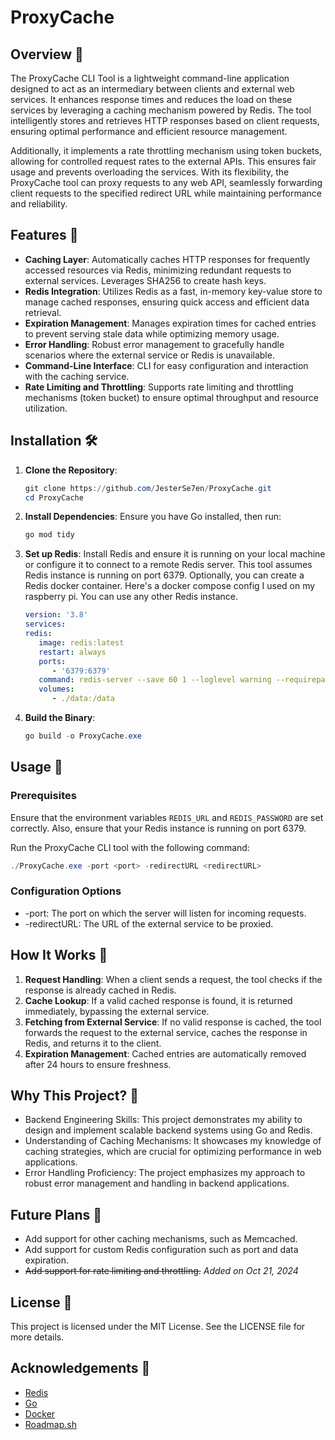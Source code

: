 # ProxyCache

## Overview 📖

The ProxyCache CLI Tool is a lightweight command-line application designed to act as an intermediary between clients and external web services. It enhances response times and reduces the load on these services by leveraging a caching mechanism powered by Redis. The tool intelligently stores and retrieves HTTP responses based on client requests, ensuring optimal performance and efficient resource management.

Additionally, it implements a rate throttling mechanism using token buckets, allowing for controlled request rates to the external APIs. This ensures fair usage and prevents overloading the services. With its flexibility, the ProxyCache tool can proxy requests to any web API, seamlessly forwarding client requests to the specified redirect URL while maintaining performance and reliability.

## Features 🌟

- **Caching Layer**: Automatically caches HTTP responses for frequently accessed resources via Redis, minimizing redundant requests to external services.  Leverages SHA256 to create hash keys.
- **Redis Integration**: Utilizes Redis as a fast, in-memory key-value store to manage cached responses, ensuring quick access and efficient data retrieval.
- **Expiration Management**: Manages expiration times for cached entries to prevent serving stale data while optimizing memory usage.
- **Error Handling**: Robust error management to gracefully handle scenarios where the external service or Redis is unavailable.
- **Command-Line Interface**: CLI for easy configuration and interaction with the caching service.
- **Rate Limiting and Throttling**: Supports rate limiting and throttling mechanisms (token bucket) to ensure optimal throughput and resource utilization.

## Installation 🛠️

1. **Clone the Repository**:
   ```powershell
   git clone https://github.com/JesterSe7en/ProxyCache.git
   cd ProxyCache
   ```
2. **Install Dependencies**: Ensure you have Go installed, then run:
   ```powershell
   go mod tidy
   ```
3. **Set up Redis**: Install Redis and ensure it is running on your local machine or configure it to connect to a remote Redis server.  This tool assumes Redis instance is running on port 6379.  Optionally, you can create a Redis docker container.  Here's a docker compose config I used on my raspberry pi.  You can use any other Redis instance.
   ```yaml
   version: '3.8'
   services:
   redis:
      image: redis:latest
      restart: always
      ports:
         - '6379:6379'
      command: redis-server --save 60 1 --loglevel warning --requirepass <some_redis_password>
      volumes:
         - ./data:/data
   ```
4. **Build the Binary**:
   ```powershell
   go build -o ProxyCache.exe
   ```



## Usage 📝

### Prerequisites
 Ensure that the environment variables `REDIS_URL` and `REDIS_PASSWORD` are set correctly.
 Also, ensure that your Redis instance is running on port 6379.

Run the ProxyCache CLI tool with the following command:
```powershell
./ProxyCache.exe -port <port> -redirectURL <redirectURL>
```

### Configuration Options
- -port: The port on which the server will listen for incoming requests.
- -redirectURL: The URL of the external service to be proxied.

## How It Works 🔎
1. **Request Handling**: When a client sends a request, the tool checks if the response is already cached in Redis.
2. **Cache Lookup**: If a valid cached response is found, it is returned immediately, bypassing the external service.
3. **Fetching from External Service**: If no valid response is cached, the tool forwards the request to the external service, caches the response in Redis, and returns it to the client.
4. **Expiration Management**: Cached entries are automatically removed  after 24 hours to ensure freshness.

## Why This Project? 🤔
  -  Backend Engineering Skills: This project demonstrates my ability to design and implement scalable backend systems using Go and Redis.
  -  Understanding of Caching Mechanisms: It showcases my knowledge of caching strategies, which are crucial for optimizing performance in web applications.
  -  Error Handling Proficiency: The project emphasizes my approach to robust error management and handling in backend applications.

## Future Plans 🚀

- Add support for other caching mechanisms, such as Memcached.
- Add support for custom Redis configuration such as port and data expiration.
- ~~Add support for rate limiting and throttling.~~  *Added on Oct 21, 2024*

## License 📜

This project is licensed under the MIT License. See the LICENSE file for more details.

## Acknowledgements 🙏

- [Redis](https://redis.io/)
- [Go](https://golang.org/)
- [Docker](https://www.docker.com/)
- [Roadmap.sh](https://roadmap.sh/)
